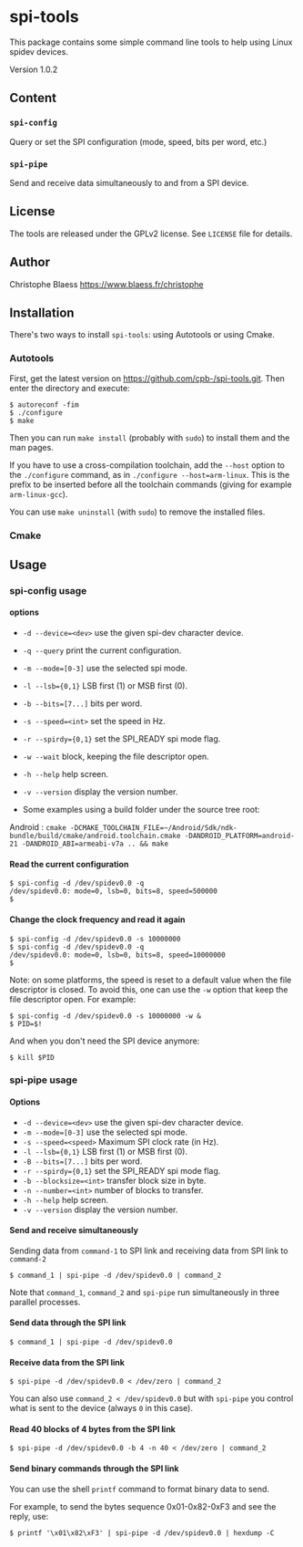 # spi-tools

This package contains some simple command line tools to help using Linux spidev devices.

Version 1.0.2

## Content

### `spi-config`

Query or set the SPI configuration (mode, speed, bits per word, etc.)

### `spi-pipe`

Send and receive data simultaneously to and from a SPI device.

## License

The tools are released under the GPLv2 license. See `LICENSE` file for details.

## Author

Christophe Blaess
https://www.blaess.fr/christophe

## Installation

There's two ways to install `spi-tools`: using Autotools or using Cmake.

### Autotools

First, get the latest version on https://github.com/cpb-/spi-tools.git.
Then enter the directory and execute:

```
$ autoreconf -fim
$ ./configure
$ make
```

Then you can run `make install` (probably with `sudo`) to install them and the man pages.

If you have to use a cross-compilation toolchain, add the `--host` option to
the `./configure` command, as in `./configure --host=arm-linux`. This is the
prefix to be inserted before all the toolchain commands (giving for example
`arm-linux-gcc`).

You can use `make uninstall` (with `sudo`) to remove the installed files.

### Cmake

## Usage

### spi-config usage

#### options

* `-d --device=<dev>`  use the given spi-dev character device.
* `-q --query`         print the current configuration.
* `-m --mode=[0-3]`    use the selected spi mode.
* `-l --lsb={0,1}`     LSB first (1) or MSB first (0).
* `-b --bits=[7...]`   bits per word.
* `-s --speed=<int>`   set the speed in Hz.
* `-r --spirdy={0,1}`   set the SPI_READY spi mode flag.
* `-w --wait`          block, keeping the file descriptor open.
* `-h --help`          help screen.
* `-v --version`       display the version number.

* Some examples using a build folder under the source tree root:

Android : `cmake -DCMAKE_TOOLCHAIN_FILE=~/Android/Sdk/ndk-bundle/build/cmake/android.toolchain.cmake -DANDROID_PLATFORM=android-21 -DANDROID_ABI=armeabi-v7a .. && make`

#### Read the current configuration

```
$ spi-config -d /dev/spidev0.0 -q
/dev/spidev0.0: mode=0, lsb=0, bits=8, speed=500000
$
```

#### Change the clock frequency and read it again

```
$ spi-config -d /dev/spidev0.0 -s 10000000
$ spi-config -d /dev/spidev0.0 -q
/dev/spidev0.0: mode=0, lsb=0, bits=8, speed=10000000
$
```

Note: on some platforms, the speed is reset to a default value when the file descriptor is closed.
To avoid this, one can use the `-w` option that keep the file descriptor open. For example:

```
$ spi-config -d /dev/spidev0.0 -s 10000000 -w &
$ PID=$!
```

And when you don't need the SPI device anymore:

```
$ kill $PID
```

### spi-pipe usage

#### Options

* `-d --device=<dev>`    use the given spi-dev character device.
* `-m --mode=[0-3]`      use the selected spi mode.
* `-s --speed=<speed>`   Maximum SPI clock rate (in Hz).
* `-l --lsb={0,1}`       LSB first (1) or MSB first (0).
* `-B --bits=[7...]`     bits per word.
* `-r --spirdy={0,1}`    set the SPI_READY spi mode flag.
* `-b --blocksize=<int>` transfer block size in byte.
* `-n --number=<int>`    number of blocks to transfer.
* `-h --help`            help screen.
* `-v --version`         display the version number.

#### Send and receive simultaneously

Sending data from `command-1` to SPI link and receiving data from SPI link to `command-2`

```
$ command_1 | spi-pipe -d /dev/spidev0.0 | command_2
```

Note that `command_1`, `command_2` and `spi-pipe` run simultaneously in three parallel processes.

#### Send data through the SPI link

```
$ command_1 | spi-pipe -d /dev/spidev0.0
```

#### Receive data from the SPI link

```
$ spi-pipe -d /dev/spidev0.0 < /dev/zero | command_2
```

You can also use `command_2 < /dev/spidev0.0` but with `spi-pipe` you control what is sent to the device (always `0` in this case).

#### Read 40 blocks of 4 bytes from the SPI link

```
$ spi-pipe -d /dev/spidev0.0 -b 4 -n 40 < /dev/zero | command_2
```

#### Send binary commands through the SPI link

You can use the shell `printf` command to format binary data to send.

For example, to send the bytes sequence 0x01-0x82-0xF3 and see the reply, use:

```
$ printf '\x01\x82\xF3' | spi-pipe -d /dev/spidev0.0 | hexdump -C
```
